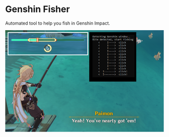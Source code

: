 # Genshin Fisher

Automated tool to help you fish in Genshin Impact.

![](/screenshot.png "damned paimon")

